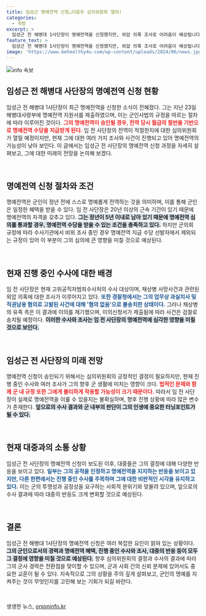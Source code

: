 ```yaml
---
title: 임성근 명예전역 신청…다음주 심의위원회 열려!
categories:
  - 국방
excerpt: >
  임성근 전 해병대 1사단장이 명예전역을 신청했지만, 외압 의혹 조사로 어려움이 예상됩니다. 군 법령에 따라 수사 중인 경우 명예전역 수당을 받을 수 없는 상황에서, 그의 운명은 검찰의 판단에 달려 있습니다. 클릭해 더 알아보세요!
feature_text: >
  임성근 전 해병대 1사단장이 명예전역을 신청했지만, 외압 의혹 조사로 어려움이 예상됩니다. 군 법령에 따라 수사 중인 경우 명예전역 수당을 받을 수 없는 상황에서, 그의 운명은 검찰의 판단에 달려 있습니다. 클릭해 더 알아보세요!
image: 'https://www.behealthy4u.com/wp-content/uploads/2024/06/news.jpg'
---
```


<p><img src="https://www.behealthy4u.com/wp-content/uploads/2024/06/news.jpg" alt="info 속보" /></p>

<h2 data-ke-size="size26">임성근 전 해병대 사단장의 명예전역 신청 현황</h2>

<p data-ke-size="size16">임성근 전 해병대 1사단장이 최근 명예전역을 신청한 소식이 전해졌다. 그는 지난 23일 해병대사령부에 명예전역 지원서를 제출하였으며, 이는 군인사법의 규정을 따르는 절차에 따라 이루어진 것이다. <b><span style="color: #ee2323;">그의 명예전역이 승인될 경우, 전역 당시 월급의 절반을 기반으로 명예전역 수당을 지급받게 된다.</span></b> 임 전 사단장의 전역이 적절한지에 대한 심의위원회가 열릴 예정이지만, 현재 그에 대한 여러 가지 조사와 사건이 진행되고 있어 명예전역의 가능성이 낮아 보인다. 이 글에서는 임성근 전 사단장의 명예전역 신청 과정을 자세히 살펴보고, 그에 대한 미래의 전망을 논의해 보겠다.</p>

<p data-ke-size="size16">&nbsp;</p>

<h2 data-ke-size="size26">명예전역 신청 절차와 조건</h2>

<p data-ke-size="size16">명예전역은 군인이 정년 전에 스스로 명예롭게 전역하는 것을 의미하며, 이를 통해 군인은 일정한 혜택을 받을 수 있다. 임 전 사단장은 20년 이상의 근속 기간이 있기 때문에 명예전역의 자격을 갖추고 있다. <b><span style="background-color: #21538527;">그는 정년이 5년 이내로 남아 있기 때문에 명예전역 심의를 통과할 경우, 명예전역 수당을 받을 수 있는 조건을 충족하고 있다.</span></b> 하지만 군의회 규정에 따라 수사기관에서 비위 조사 중인 경우 명예전역 지급 수당 선발자에서 제외되는 규정이 있어 이 부분이 그의 심의에 큰 영향을 미칠 것으로 예상된다.</p>

<p data-ke-size="size16">&nbsp;</p>

<h2 data-ke-size="size26">현재 진행 중인 수사에 대한 배경</h2>

<p data-ke-size="size16">임 전 사단장은 현재 고위공직자범죄수사처의 수사 대상이며, 채상병 사망사건과 관련된 외압 의혹에 대한 조사가 이루어지고 있다. <b><span style="color: #1a5490;">또한 경찰청에서는 그의 업무상 과실치사 및 직권남용 혐의로 고발된 사건에 대해 '혐의 없음'으로 불송치한 상태이다.</span></b> 그러나 채상병의 유족 측은 이 결과에 이의를 제기했으며, 이의신청서가 제출됨에 따라 사건은 검찰로 송치될 예정이다. <b><span style="background-color: #21538527;">이러한 수사와 조사는 임 전 사단장의 명예전역에 심각한 영향을 미칠 것으로 보인다.</span></b></p>

<p data-ke-size="size16">&nbsp;</p>

<h2 data-ke-size="size26">임성근 전 사단장의 미래 전망</h2>

<p data-ke-size="size16">명예전역 신청이 승인되기 위해서는 심의위원회의 긍정적인 결정이 필요하지만, 현재 진행 중인 수사와 여러 조사가 그의 향후 군 생활에 미치는 영향이 크다. <b><span style="color: #ee2323;">법적인 문제와 함께 군 내 규정 또한 그에게 불리하게 작용할 가능성이 크기 때문이다.</span></b> 따라서 임 전 사단장이 실제로 명예전역을 이룰 수 있을지는 불확실하며, 향후 진행 상황에 따라 많은 변수가 존재한다. <b><span style="background-color: #21538527;">앞으로의 수사 결과와 군 내부의 판단이 그의 인생에 중요한 터닝포인트가 될 수 있다.</span></b></p>

<p data-ke-size="size16">&nbsp;</p>

<h2 data-ke-size="size26">현재 대중과의 소통 상황</h2>

<p data-ke-size="size16">임성근 전 사단장의 명예전역 신청이 보도된 이후, 대중들은 그의 결정에 대해 다양한 반응을 보이고 있다. <b><span style="color: #1a5490;">일부는 그의 공적을 인정하고 명예전역을 지지하는 반응을 보이고 있지만, 다른 한편에서는 진행 중인 수사를 주목하며 그에 대한 비판적인 시각을 유지하고 있다.</span></b> 이는 군의 투명성과 공정성을 요구하는 사회적 분위기와 맞물려 있으며, 앞으로의 수사 결과에 따라 대중의 반응도 크게 변화할 것으로 예상된다.</p>

<p data-ke-size="size16">&nbsp;</p>

<h2 data-ke-size="size26">결론</h2>

<p data-ke-size="size16">임성근 전 해병대 1사단장의 명예전역 신청은 여러 복잡한 요인이 얽혀 있는 상황이다. <b><span style="background-color: #21538527;">그의 군인으로서의 경력과 명예전역 혜택, 진행 중인 수사와 조사, 대중의 반응 등이 모두 그 결정에 영향을 미칠 것으로 예상된다.</span></b> 향후 심의위원회의 결정과 수사의 결과에 따라 그의 군사 경력은 전환점을 맞이할 수 있으며, 군과 사회 간의 신뢰 문제에 있어서도 중요한 교훈이 될 수 있다. 지속적으로 그의 상황을 주의 깊게 살펴보고, 군인의 명예를 지켜주는 것이 무엇인지를 고민해 보는 기회가 되길 바란다.</p>

<p data-ke-size="size16">&nbsp;</p>
생생한 뉴스, <a href="https://onioninfo.kr" rel="dofollow">onioninfo.kr</a>


